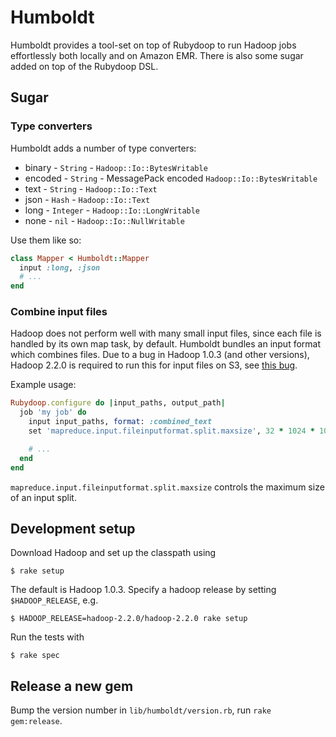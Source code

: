 # Humboldt

Humboldt provides a tool-set on top of Rubydoop to run Hadoop jobs
effortlessly both locally and on Amazon EMR. There is also some sugar
added on top of the Rubydoop DSL.

## Sugar

### Type converters

Humboldt adds a number of type converters:

* binary - `String` - `Hadoop::Io::BytesWritable`
* encoded - `String` - MessagePack encoded `Hadoop::Io::BytesWritable`
* text - `String` - `Hadoop::Io::Text`
* json - `Hash` - `Hadoop::Io::Text`
* long - `Integer` - `Hadoop::Io::LongWritable`
* none - `nil` - `Hadoop::Io::NullWritable`

Use them like so:

```ruby
class Mapper < Humboldt::Mapper
  input :long, :json
  # ...
end
```

### Combine input files

Hadoop does not perform well with many small input files, since each
file is handled by its own map task, by default. Humboldt bundles an
input format which combines files. Due to a bug in Hadoop 1.0.3 (and
other versions), Hadoop 2.2.0 is required to run this for input files
on S3, see
[this bug](https://issues.apache.org/jira/browse/MAPREDUCE-1806).

Example usage:

```ruby
Rubydoop.configure do |input_paths, output_path|
  job 'my job' do
    input input_paths, format: :combined_text
    set 'mapreduce.input.fileinputformat.split.maxsize', 32 * 1024 * 1024

    # ...
  end
end
```

`mapreduce.input.fileinputformat.split.maxsize` controls the maximum
size of an input split.

## Development setup

Download Hadoop and set up the classpath using

    $ rake setup

The default is Hadoop 1.0.3. Specify a hadoop release by setting
`$HADOOP_RELEASE`, e.g.

    $ HADOOP_RELEASE=hadoop-2.2.0/hadoop-2.2.0 rake setup

Run the tests with

    $ rake spec

## Release a new gem

Bump the version number in `lib/humboldt/version.rb`, run `rake gem:release`.
